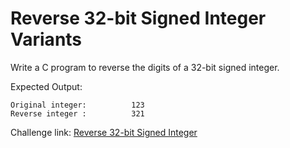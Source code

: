 # Reverse 32-bit Signed Integer Variants

Write a C program to reverse the digits of a 32-bit signed integer.

Expected Output:

```
Original integer:          123
Reverse integer :          321
```
Challenge link: [Reverse 32-bit Signed Integer](https://www.w3resource.com/c-programming-exercises/practice/c-programming-practice-exercises-5.php)
